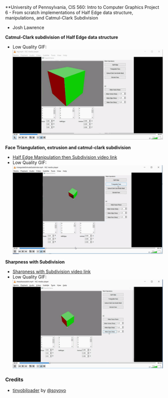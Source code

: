 **University of Pennsylvania, CIS 560: Intro to Computer Graphics
Project 6 - From scratch implementations of Half Edge data structure, manipulations, and Catmul-Clark Subdivision

* Josh Lawrence

**Catmul-Clark subdivision of Half Edge data structure**<br />
* Low Quality GIF:
![](videos/regular.gif)

**Face Triangulation, extrusion and catmul-clark subdivision**<br />
* [Half Edge Manipulation then Subdivision video link](https://vimeo.com/240084111)
* Low Quality GIF:
![](videos/triangulate.gif)

**Sharpness with Subdivision**<br />
* [Sharpness with Subdivision video link](https://vimeo.com/240084108)
* Low Quality GIF:
![](videos/sharpface.gif)

### Credits

* [tinyobjloader](https://github.com/syoyo/tinyobjloader) by [@soyoyo](https://github.com/syoyo)

